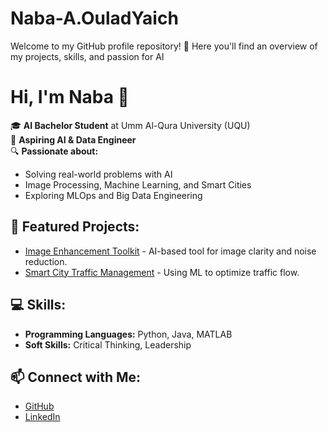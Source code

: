 # Naba-A.OuladYaich
Welcome to my GitHub profile repository! 🎉 Here you'll find an overview of my projects, skills, and passion for AI

# Hi, I'm Naba 👋

🎓 **AI Bachelor Student** at Umm Al-Qura University (UQU)  
🚀 **Aspiring AI & Data Engineer**  
🔍 **Passionate about:**  
- Solving real-world problems with AI  
- Image Processing, Machine Learning, and Smart Cities  
- Exploring MLOps and Big Data Engineering  

## 🌟 Featured Projects:
- [Image Enhancement Toolkit](#) - AI-based tool for image clarity and noise reduction.  
- [Smart City Traffic Management](#) - Using ML to optimize traffic flow.  


## 💻 Skills:
- **Programming Languages:** Python, Java, MATLAB  
- **Soft Skills:** Critical Thinking, Leadership  

## 📫 Connect with Me:
- [GitHub](https://github.com/nabaouladyaich11)  
- [LinkedIn](https://www.linkedin.com/in/naba%E2%80%99a-a-43896b272/)

